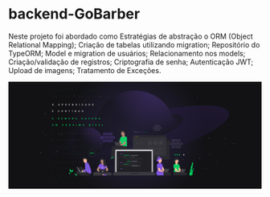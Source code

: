# backend-GoBarber

Neste projeto foi abordado como Estratégias de abstração o ORM (Object Relational Mapping); 
Criação de tabelas utilizando migration;
Repositório do TypeORM;
Model e migration de usuários;
Relacionamento nos models;
Criação/validação de registros;
Criptografia de senha;
Autenticação JWT;
Upload de imagens;
Tratamento de Exceções.


![imagem de devs codando](readme.jpg)
